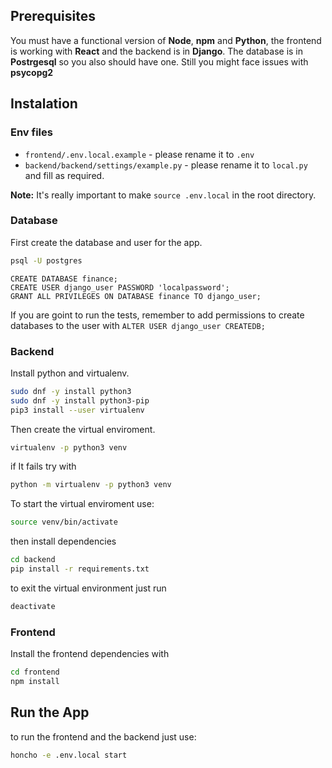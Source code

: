 ## Prerequisites

You must have a functional version of **Node**, **npm** and **Python**, the frontend is working with **React** and the backend is in **Django**. The database is in **Postrgesql** so you also should have one. Still you might face issues with **psycopg2**

## Instalation

### Env files

-   `frontend/.env.local.example` - please rename it to `.env`
-   `backend/backend/settings/example.py` - please rename it to `local.py` and fill as required.

**Note:** It's really important to make `source .env.local` in the root directory.

### Database

First create the database and user for the app.
```bash
psql -U postgres
```
```postgres
CREATE DATABASE finance;
CREATE USER django_user PASSWORD 'localpassword';
GRANT ALL PRIVILEGES ON DATABASE finance TO django_user;
```

If you are goint to run the tests, remember to add permissions to create databases to the user with `ALTER USER django_user CREATEDB;`

### Backend

Install python and virtualenv.

```bash
sudo dnf -y install python3
sudo dnf -y install python3-pip
pip3 install --user virtualenv
```

Then create the virtual enviroment.

```bash
virtualenv -p python3 venv
```

if It fails try with
```bash
python -m virtualenv -p python3 venv
```
To start the virtual enviroment use:

```bash
source venv/bin/activate
```
then install dependencies
```bash
cd backend
pip install -r requirements.txt
```

to exit the virtual environment just run
```bash
deactivate
```

### Frontend

Install the frontend dependencies with
```bash
cd frontend
npm install
```

## Run the App

to run the frontend and the backend just use:
```bash
honcho -e .env.local start
```
